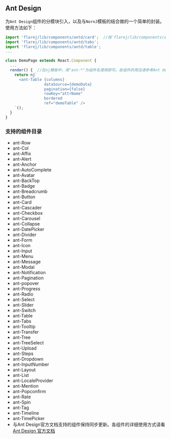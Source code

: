 ## Ant Design

为`Ant Design`组件的分模块引入，以及与`NornJ`模板的结合做的一个简单的封装。使用方法如下：

```js
import 'flarej/lib/components/antd/card';  //按`flarej/lib/components/antd/组件名`引入组件
import 'flarej/lib/components/antd/tabs';
import 'flarej/lib/components/antd/table';
...

class DemoPage extends React.Component {
  ...
  render() {  //在nj模板中，用"ant-*"为组件名使用即可。各组件的用法请参考Ant design官网
    return nj`
      <ant-Table {columns}
                 dataSource={demoData}
                 pagination={false}
                 rowKey="attrName"
                 bordered
                 ref="demoTable" />
    `();
  }
}
```

### 支持的组件目录

* ant-Row
* ant-Col
* ant-Affix
* ant-Alert
* ant-Anchor
* ant-AutoComplete
* ant-Avatar
* ant-BackTop
* ant-Badge
* ant-Breadcrumb
* ant-Button
* ant-Card
* ant-Cascader
* ant-Checkbox
* ant-Carousel
* ant-Collapse
* ant-DatePicker
* ant-Divider
* ant-Form
* ant-Icon
* ant-Input
* ant-Menu
* ant-Message
* ant-Modal
* ant-Notification
* ant-Pagination
* ant-popover
* ant-Progress
* ant-Radio
* ant-Select
* ant-Slider
* ant-Switch
* ant-Table
* ant-Tabs
* ant-Tooltip
* ant-Transfer
* ant-Tree
* ant-TreeSelect
* ant-Upload
* ant-Steps
* ant-Dropdown
* ant-InputNumber
* ant-Layout
* ant-List
* ant-LocaleProvider
* ant-Mention
* ant-Popconfirm
* ant-Rate
* ant-Spin
* ant-Tag
* ant-Timeline
* ant-TimePicker
* 与Ant Design官方文档支持的组件保持同步更新。各组件的详细使用方式请看[Ant Design 官方文档](https://ant.design/docs/react/introduce-cn)